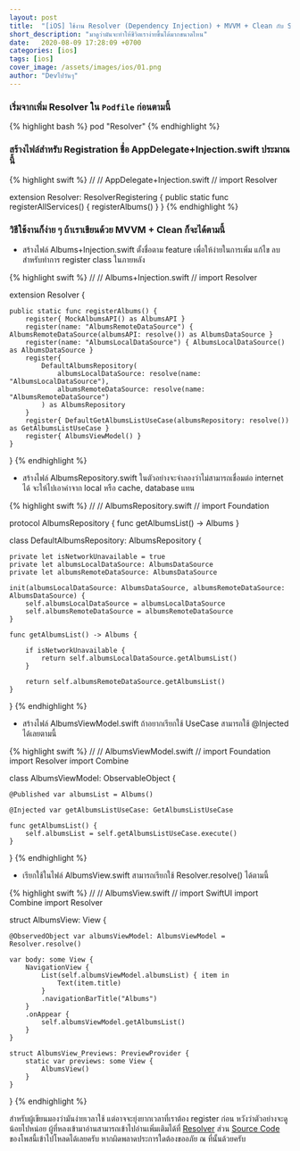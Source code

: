 ```yaml
---
layout: post
title:  "[iOS] ใช้งาน Resolver (Dependency Injection) + MVVM + Clean กับ Swift UI"
short_description: "มาดูว่ามันจะทำให้ชีวิตเราง่ายขึ้นได้มากขนาดไหน"
date:   2020-08-09 17:28:09 +0700
categories: [ios]
tags: [ios]
cover_image: /assets/images/ios/01.png
author: "Devไปวันๆ"
---
```


### เริ่มจากเพิ่ม Resolver ใน `Podfile` ก่อนตามนี้

{% highlight bash %}
pod "Resolver"
{% endhighlight %}

### สร้างไฟล์สำหรับ Registration ชื่อ AppDelegate+Injection.swift ประมาณนี้

{% highlight swift %}
//
//  AppDelegate+Injection.swift
//
import Resolver

extension Resolver: ResolverRegistering {
    public static func registerAllServices() {
        registerAlbums()
    }
}
{% endhighlight %}

### วิธีใช้งานก็ง่าย ๆ ถ้าเราเขียนด้วย MVVM + Clean ก็จะได้ตามนี้

- สร้างไฟล์ Albums+Injection.swift ตั้งชื่อตาม feature เพื่อให้ง่ายในการเพิ่ม แก้ไข ลบ สำหรับทำการ register class ในภายหลัง

{% highlight swift %}
//
//  Albums+Injection.swift
//
import Resolver

extension Resolver {
    
    public static func registerAlbums() {
        register{ MockAlbumsAPI() as AlbumsAPI }
        register(name: "AlbumsRemoteDataSource") { AlbumsRemoteDataSource(albumsAPI: resolve()) as AlbumsDataSource }
        register(name: "AlbumsLocalDataSource") { AlbumsLocalDataSource() as AlbumsDataSource }
        register{
            DefaultAlbumsRepository(
                albumsLocalDataSource: resolve(name: "AlbumsLocalDataSource"),
                albumsRemoteDataSource: resolve(name: "AlbumsRemoteDataSource")
            ) as AlbumsRepository
        }
        register{ DefaultGetAlbumsListUseCase(albumsRepository: resolve()) as GetAlbumsListUseCase }
        register{ AlbumsViewModel() }
    }
}
{% endhighlight %}

- สร้างไฟล์ AlbumsRepository.swift ในตัวอย่างจะจำลองว่าไม่สามารถเชื่อมต่อ internet ได้ จะให้ไปเอาค่าจาก local หรือ cache, database แทน

{% highlight swift %}
//
//  AlbumsRepository.swift
//
import Foundation

protocol AlbumsRepository {
    func getAlbumsList() -> Albums
}

class DefaultAlbumsRepository: AlbumsRepository {
    
    private let isNetworkUnavailable = true
    private let albumsLocalDataSource: AlbumsDataSource
    private let albumsRemoteDataSource: AlbumsDataSource
    
    init(albumsLocalDataSource: AlbumsDataSource, albumsRemoteDataSource: AlbumsDataSource) {
        self.albumsLocalDataSource = albumsLocalDataSource
        self.albumsRemoteDataSource = albumsRemoteDataSource
    }
    
    func getAlbumsList() -> Albums {
        
        if isNetworkUnavailable {
            return self.albumsLocalDataSource.getAlbumsList()
        }
        
        return self.albumsRemoteDataSource.getAlbumsList()
    }
}
{% endhighlight %}

- สร้างไฟล์ AlbumsViewModel.swift ถ้าอยากเรียกใช้ UseCase สามารถใช้ @Injected ได้เลยตามนี้

{% highlight swift %}
//
//  AlbumsViewModel.swift
//
import Foundation
import Resolver
import Combine

class AlbumsViewModel: ObservableObject {
    
    @Published var albumsList = Albums()
    
    @Injected var getAlbumsListUseCase: GetAlbumsListUseCase
    
    func getAlbumsList() {
        self.albumsList = self.getAlbumsListUseCase.execute()
    }
}
{% endhighlight %}

- เรียกใช้ในไฟล์ AlbumsView.swift สามารถเรียกใช้ Resolver.resolve() ได้ตามนี้

{% highlight swift %}
//
//  AlbumsView.swift
//
import SwiftUI
import Combine
import Resolver

struct AlbumsView: View {
    
    @ObservedObject var albumsViewModel: AlbumsViewModel = Resolver.resolve()
    
    var body: some View {
        NavigationView {
            List(self.albumsViewModel.albumsList) { item in
                Text(item.title)
            }
            .navigationBarTitle("Albums")
        }
        .onAppear {
            self.albumsViewModel.getAlbumsList()
        }
    }
    
    struct AlbumsView_Previews: PreviewProvider {
        static var previews: some View {
            AlbumsView()
        }
    }
}
{% endhighlight %}

สำหรับผู้เขียนมองว่ามันง่ายเวลาใช้ แต่อาจจะยุ่งยากเวลาที่เราต้อง register ก่อน หวังว่าตัวอย่างจะดูน้อยไปหน่อย ผู้ที่หลงเข้ามาอ่านสามารถเข้าไปอ่านเพิ่มเติมได้ที่ [Resolver](https://github.com/hmlongco/Resolver) ส่วน [Source Code](https://botemoda.com/2VY2) ของโพสนี้เข้าไปโหลดได้เลยครับ หากผิดพลาดประการใดต้องขออภัย ณ ที่นั้นด้วยครับ

 <br/>